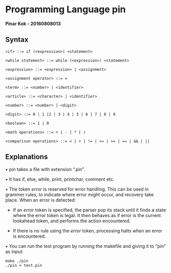 # Programming Language pin

  **Pinar Kok - 20160808013**

## Syntax

    <if> ::= if (<expression>) <statement>
    
    <while statement> ::= while (<expression>) <statement> 
    
    <expression> ::= <expression> | <assignment>
    
    <assignment operator> ::= =
    
    <term> ::= <number> | <identifier>
    
    <article> ::= <character> | <identifier>
    
    <number> ::= <number> | <digit>
    
    <digit> ::= 0 | 1 |2 | 3 | 4 | 5 | 6 | 7 | 8 | 9 
    
    <boolean> ::= 1 | 0
    
    <math operations> ::= + | - | * | /
    
    <comparison operations> ::= < | > | != | <= | >= | == | && | || 

## Explanations

•	pin takes a file with extension “.pin”.

•	It has if, else, while, print, printchar, comment etc.

•	The token *error* is reserved for error handling. This can be used in grammer rules, to indicate where error might occur, and recovery take place. When an error is detected:

 * 	If an *error* token is specified, the parser pop its stack until it finds a state where the error token is legal. It then behaves as    if error is the current lookahead token, and performs the action encountered.

 * 	If there is no rule using the *error* token, processing halts when an error is encountered.

•	You can run the test program by running the makefile and giving it to “pin” as input:

    make ./pin
    ./pin < test.pin
